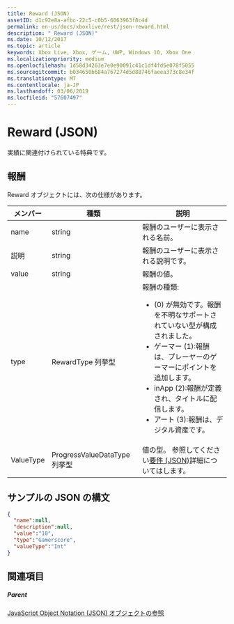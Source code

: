 ```yaml
---
title: Reward (JSON)
assetID: d1c92e8a-afbc-22c5-c0b5-6063963f8c4d
permalink: en-us/docs/xboxlive/rest/json-reward.html
description: " Reward (JSON)"
ms.date: 10/12/2017
ms.topic: article
keywords: Xbox Live, Xbox, ゲーム, UWP, Windows 10, Xbox One
ms.localizationpriority: medium
ms.openlocfilehash: 1d58d34263e7e0e90091c41c1df4fd5e078f5055
ms.sourcegitcommit: b034650b684a767274d5d88746faeea373c8e34f
ms.translationtype: MT
ms.contentlocale: ja-JP
ms.lasthandoff: 03/06/2019
ms.locfileid: "57607497"
---
```

# <a name="reward-json"></a>Reward (JSON)
実績に関連付けられている特典です。
<a id="ID4EN"></a>


## <a name="reward"></a>報酬

Reward オブジェクトには、次の仕様があります。

| メンバー| 種類| 説明|
| --- | --- | --- |
| name| string| 報酬のユーザーに表示される名前。|
| 説明| string| 報酬のユーザーに表示される説明です。|
| value| string| 報酬の値。|
| type| RewardType 列挙型| 報酬の種類: <ul><li>(0) が無効です。報酬を不明なサポートされていない型が構成されました。</li><li>ゲーマー (1):報酬は、プレーヤーのゲーマーにポイントを追加します。</li><li>inApp (2):報酬が定義され、タイトルに配信します。</li><li>アート (3):報酬は、デジタル資産です。</li></ul> | 
| ValueType| ProgressValueDataType 列挙型| 値の型。 参照してください[要件 (JSON)](json-requirement.md)詳細についてはします。|

<a id="ID4EBD"></a>


## <a name="sample-json-syntax"></a>サンプルの JSON の構文


```json
{
  "name":null,
  "description":null,
  "value":"10",
  "type":"Gamerscore",
  "valueType":"Int"
}

```


<a id="ID4EKD"></a>


## <a name="see-also"></a>関連項目

<a id="ID4EMD"></a>


##### <a name="parent"></a>Parent

[JavaScript Object Notation (JSON) オブジェクトの参照](atoc-xboxlivews-reference-json.md)
